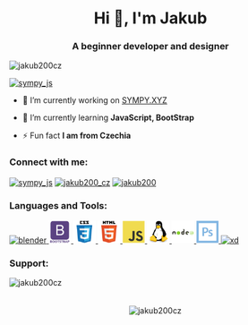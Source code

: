 <h1 align="center">Hi 👋, I'm Jakub</h1>
<h3 align="center">A beginner developer and designer</h3>

<p align="left"> <img src="https://komarev.com/ghpvc/?username=jakub200cz&label=Profile%20views&color=0e75b6&style=flat" alt="jakub200cz" /> </p>

<p align="left"> <a href="https://twitter.com/sympy_js" target="blank"><img src="https://img.shields.io/twitter/follow/sympy_js?logo=twitter&style=for-the-badge" alt="sympy_js" /></a> </p>

- 🔭 I’m currently working on [SYMPY.XYZ](https://sympy.xyz)

- 🌱 I’m currently learning **JavaScript, BootStrap**

- ⚡ Fun fact **I am from Czechia**

<h3 align="left">Connect with me:</h3>
<p align="left">
<a href="https://twitter.com/sympy_js" target="blank"><img align="center" src="https://raw.githubusercontent.com/rahuldkjain/github-profile-readme-generator/neutral-icons/src/images/icons/Social/twitter.svg" alt="sympy_js" height="30" width="40" /></a>
<a href="https://instagram.com/jakub200_cz" target="blank"><img align="center" src="https://raw.githubusercontent.com/rahuldkjain/github-profile-readme-generator/neutral-icons/src/images/icons/Social/instagram.svg" alt="jakub200_cz" height="30" width="40" /></a>
<a href="https://www.youtube.com/c/jakub200" target="blank"><img align="center" src="https://raw.githubusercontent.com/rahuldkjain/github-profile-readme-generator/neutral-icons/src/images/icons/Social/youtube.svg" alt="jakub200" height="30" width="40" /></a>
</p>

<h3 align="left">Languages and Tools:</h3>
<p align="left"> <a href="https://www.blender.org/" target="_blank"> <img src="https://download.blender.org/branding/community/blender_community_badge_white.svg" alt="blender" width="40" height="40"/> </a> <a href="https://getbootstrap.com" target="_blank"> <img src="https://raw.githubusercontent.com/devicons/devicon/master/icons/bootstrap/bootstrap-plain-wordmark.svg" alt="bootstrap" width="40" height="40"/> </a> <a href="https://www.w3schools.com/css/" target="_blank"> <img src="https://raw.githubusercontent.com/devicons/devicon/master/icons/css3/css3-original-wordmark.svg" alt="css3" width="40" height="40"/> </a> <a href="https://www.w3.org/html/" target="_blank"> <img src="https://raw.githubusercontent.com/devicons/devicon/master/icons/html5/html5-original-wordmark.svg" alt="html5" width="40" height="40"/> </a> <a href="https://developer.mozilla.org/en-US/docs/Web/JavaScript" target="_blank"> <img src="https://raw.githubusercontent.com/devicons/devicon/master/icons/javascript/javascript-original.svg" alt="javascript" width="40" height="40"/> </a> <a href="https://www.linux.org/" target="_blank"> <img src="https://raw.githubusercontent.com/devicons/devicon/master/icons/linux/linux-original.svg" alt="linux" width="40" height="40"/> </a> <a href="https://nodejs.org" target="_blank"> <img src="https://raw.githubusercontent.com/devicons/devicon/master/icons/nodejs/nodejs-original-wordmark.svg" alt="nodejs" width="40" height="40"/> </a> <a href="https://www.photoshop.com/en" target="_blank"> <img src="https://raw.githubusercontent.com/devicons/devicon/master/icons/photoshop/photoshop-line.svg" alt="photoshop" width="40" height="40"/> </a> <a href="https://www.adobe.com/products/xd.html" target="_blank"> <img src="https://cdn.worldvectorlogo.com/logos/adobe-xd.svg" alt="xd" width="40" height="40"/> </a> </p>

<h3 align="left">Support:</h3>
<p><a href="https://www.buymeacoffee.com/jakub200cz"> <img align="left" src="https://cdn.buymeacoffee.com/buttons/v2/default-yellow.png" height="50" width="210" alt="jakub200cz" /></a></p><br><br>

<p>&nbsp;<img align="center" src="https://github-readme-stats.vercel.app/api?username=jakub200cz&show_icons=true&locale=en" alt="jakub200cz" /></p>
